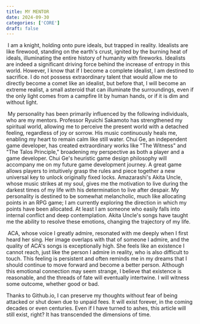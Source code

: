 ```yaml
---
title: MY MENTOR
date: 2024-09-30
categories: ['CORE']
draft: false
---
```


​	I am a knight, holding onto pure ideals, but trapped in reality. Idealists are like firewood, standing on the earth's crust, ignited by the burning heat of ideals, illuminating the entire history of humanity with fireworks. Idealists are indeed a significant driving force behind the increase of entropy in this world. However, I know that if I become a complete idealist, I am destined to sacrifice. I do not possess extraordinary talent that would allow me to directly become a comet like an idealist, but before that, I will become an extreme realist, a small asteroid that can illuminate the surroundings, even if the only light comes from a campfire lit by human hands, or if it is dim and without light.

​	My personality has been primarily influenced by the following individuals, who are my mentors. Professor Ryuichi Sakamoto has strengthened my spiritual world, allowing me to perceive the present world with a detached feeling, regardless of joy or sorrow. His music continuously heals me, enabling my heart to remain calm like still water. Chui Ge, an independent game developer, has created extraordinary works like "The Witness" and "The Talos Principle," broadening my perspective as both a player and a game developer. Chui Ge's heuristic game design philosophy will accompany me on my future game development journey. A great game allows players to intuitively grasp the rules and piece together a new universal key to unlock originally fixed locks. Amazarashi's Akita Uncle, whose music strikes at my soul, gives me the motivation to live during the darkest times of my life with his determination to live after despair. My personality is destined to be somewhat melancholic, much like allocating points in an RPG game; I am currently exploring the direction in which my points have been allocated. At least I am someone who easily falls into internal conflict and deep contemplation. Akita Uncle's songs have taught me the ability to resolve these emotions, changing the trajectory of my life. 

​	ACA, whose voice I greatly admire, resonated with me deeply when I first heard her sing. Her image overlaps with that of someone I admire, and the quality of ACA's songs is exceptionally high. She feels like an existence I cannot reach, just like the person I admire in reality, who is also difficult to touch. This feeling is persistent and often reminds me in my dreams that I should continue to move forward and become a better person. Although this emotional connection may seem strange, I believe that existence is reasonable, and the threads of fate will eventually intertwine. I will witness some outcome, whether good or bad.

Thanks to Github.io, I can preserve my thoughts without fear of being attacked or shut down due to unpaid fees. It will exist forever, in the coming decades or even centuries. Even if I have turned to ashes, this article will still exist, right? It has transcended the dimensions of time.

